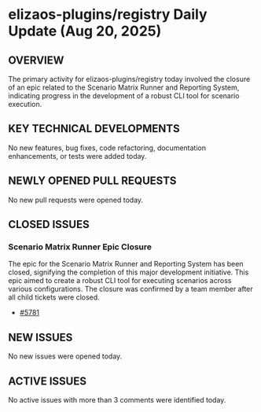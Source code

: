 # elizaos-plugins/registry Daily Update (Aug 20, 2025)
## OVERVIEW 
The primary activity for elizaos-plugins/registry today involved the closure of an epic related to the Scenario Matrix Runner and Reporting System, indicating progress in the development of a robust CLI tool for scenario execution.

## KEY TECHNICAL DEVELOPMENTS
No new features, bug fixes, code refactoring, documentation enhancements, or tests were added today.

## NEWLY OPENED PULL REQUESTS
No new pull requests were opened today.

## CLOSED ISSUES
### Scenario Matrix Runner Epic Closure
The epic for the Scenario Matrix Runner and Reporting System has been closed, signifying the completion of this major development initiative. This epic aimed to create a robust CLI tool for executing scenarios across various configurations. The closure was confirmed by a team member after all child tickets were closed.
- [#5781](https://github.com/elizaos-plugins/registry/issues/5781)

## NEW ISSUES
No new issues were opened today.

## ACTIVE ISSUES
No active issues with more than 3 comments were identified today.